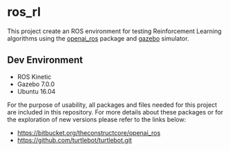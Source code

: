 # ros_rl
This project create an ROS environment for testing Reinforcement Learning algorithms using the [openai_ros](http://wiki.ros.org/openai_ros) package and [gazebo](http://gazebosim.org/) simulator.

## Dev Environment 
* ROS Kinetic
* Gazebo 7.0.0
* Ubuntu 16.04

For the purpose of usability, all packages and files needed for this project are included in this repository. For more details about these packages or for the exploration of new versions please refer to the links below:
* https://bitbucket.org/theconstructcore/openai_ros
* https://github.com/turtlebot/turtlebot.git
